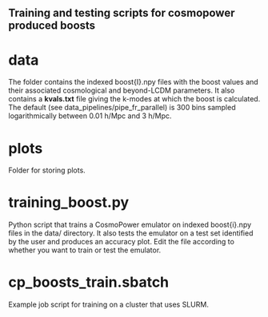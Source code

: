 ## Training and testing scripts for cosmopower produced boosts 
 
# data

The folder contains the indexed boost{I}.npy files with the boost values and their associated cosmological and beyond-LCDM parameters. It also contains a **kvals.txt** file giving the k-modes at which the boost is calculated. The default (see data_pipelines/pipe_fr_parallel) is 300 bins sampled logarithmically between 0.01 h/Mpc and 3 h/Mpc. 


# plots

Folder for storing plots. 

# training_boost.py 

Python script that trains a CosmoPower emulator on indexed boost{i}.npy files in the data/ directory. It also tests the emulator on a test set identified by the user and produces an accuracy plot. Edit the file according to whether you want to train or test the emulator. 

# cp_boosts_train.sbatch

Example job script for training on a cluster that uses SLURM. 

